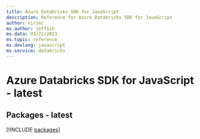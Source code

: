 ```yaml
---
title: Azure Databricks SDK for JavaScript
description: Reference for Azure Databricks SDK for JavaScript
author: xirzec
ms.author: jeffish
ms.data: 03/22/2023
ms.topic: reference
ms.devlang: javascript
ms.service: databricks
---
```

# Azure Databricks SDK for JavaScript - latest
## Packages - latest
[!INCLUDE [packages](databricks-index.md)]